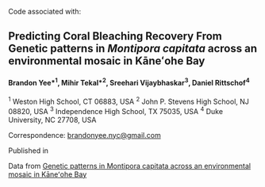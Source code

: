 Code associated with:

## Predicting Coral Bleaching Recovery From Genetic patterns in *Montipora capitata* across an environmental mosaic in Kāneʻohe Bay

#### Brandon Yee\*<sup>1</sup>, Mihir Tekal\*<sup>2</sup>, Sreehari Vijaybhaskar<sup>3</sup>, Daniel Rittschof<sup>4</sup>

<sup>1</sup> Weston High School, CT 06883, USA
<sup>2</sup> John P. Stevens High School, NJ 08820, USA
<sup>3</sup> Independence High School, TX 75035, USA
<sup>4</sup> Duke University, NC 27708, USA

Correspondence: brandonyee.nyc@gmail.com

Published in 

Data from [Genetic patterns in Montipora capitata across an environmental mosaic in Kāneʻohe Bay](https://github.com/druryc/mcap_clonality)
